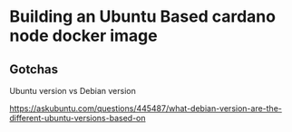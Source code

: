 # Building an Ubuntu Based cardano node docker image

## Gotchas

Ubuntu version vs Debian version

https://askubuntu.com/questions/445487/what-debian-version-are-the-different-ubuntu-versions-based-on